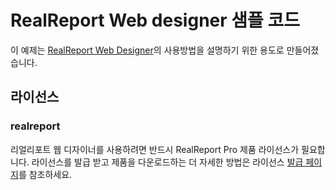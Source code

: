 # RealReport Web designer 샘플 코드

이 예제는 [RealReport Web Designer](https://real-report.com/docs/web-designer/01-start)의 사용방법을 설명하기 위한 용도로 만들어졌습니다.

## 라이선스

### realreport

리얼리포트 웹 디자이너를 사용하려면 반드시 RealReport Pro 제품 라이선스가 필요합니다. 라이선스를 발급 받고 제품을 다운로드하는 더 자세한 방법은 라이선스 [발급 페이지](https://real-report.com/license)를 참조하세요.
